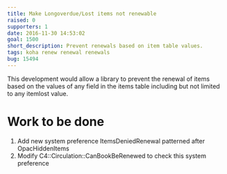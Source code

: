 ```yaml
---
title: Make Longoverdue/Lost items not renewable
raised: 0
supporters: 1
date: 2016-11-30 14:53:02
goal: 1500
short_description: Prevent renewals based on item table values.
tags: koha renew renewal renewals
bug: 15494
---
```


This development would allow a library to prevent the renewal of items based on the values of any field in the items table including but not limited to any itemlost value.

# Work to be done
1. Add new system preference ItemsDeniedRenewal patterned after OpacHiddenItems
2. Modify C4::Circulation::CanBookBeRenewed to check this system preference
